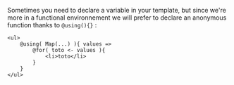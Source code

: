 Sometimes you need to declare a variable in your template, but since we're more in a functional environnement we will prefer to declare an anonymous function thanks to `@using(){}` :

    <ul>
        @using( Map(...) ){ values => 
            @for( toto <- values ){
                <li>toto</li>
            }
        }
    </ul>